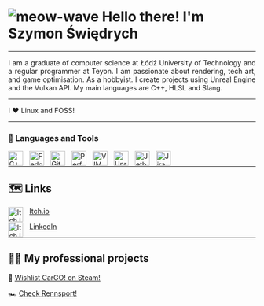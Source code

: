 # ![meow-wave](https://emojis.slackmojis.com/emojis/images/1643515297/13171/meow_wave.gif?1643515297) Hello there! I'm Szymon Świędrych

---

<div style="text-align: justify">
I am a graduate of computer science at Łódź University of Technology and a regular programmer at Teyon.
I am passionate about rendering, tech art, and game optimisation. As a hobbyist. I create projects
using Unreal Engine and the Vulkan API. My main languages are C++, HLSL and Slang.
</div>

---

I :heart: Linux and FOSS!

---

### 🧰 Languages and Tools

<img align="left" alt="C++" width="30px" style="padding-right:10px; background-color: white;" src="https://cdn.jsdelivr.net/gh/devicons/devicon/icons/cplusplus/cplusplus-line.svg" />
<img align="left" alt="Fedora" width="30px" style="padding-right:10px;" src="https://cdn.jsdelivr.net/gh/devicons/devicon/icons/fedora/fedora-plain.svg" />
<img align="left" alt="Git" width="30px" style="padding-right:10px;" src="https://cdn.jsdelivr.net/gh/devicons/devicon/icons/git/git-original.svg" />
<img align="left" alt="Perforce" width="30px" style="padding-right:10px;" src="https://avatars.githubusercontent.com/u/29477654?s=280&v=4" />
<img align="left" alt="VIM" width="30px" style="padding-right:10px;" src="https://cdn.jsdelivr.net/gh/devicons/devicon/icons/vim/vim-original.svg" />
<img align="left" alt="Unreal Engine" width="30px" style="padding-right:10px;" src="https://cdn2.unrealengine.com/ue-logo-stacked-unreal-engine-w-677x545-fac11de0943f.png" />
<img align="left" alt="Jetbrains Rider" width="30px" style="padding-right:10px;" src="https://www.jetbrainsmerchandise.com/media/catalog/product/cache/ecfe99657bcf987295ea6f61f389da7e/s/t/sticker_rider.png" />
<img align="left" alt="Jira" width="30px" style="padding-right:10px;" src="https://cdn.jsdelivr.net/gh/devicons/devicon/icons/jira/jira-original.svg" />

<br>

---


## 🗺 Links
<img align="left" alt="Itch.io" width="30px" style="padding-right:10px;" src="https://static.itch.io/images/itchio-textless-white.svg" />

[Itch.io](https://erulathra.itch.io/)

<img align="left" alt="Itch.io" width="30px" style="padding-right:10px;" src="https://content.linkedin.com/content/dam/me/business/en-us/amp/brand-site/v2/bg/LI-Bug.svg.original.svg" />

[LinkedIn](https://www.linkedin.com/in/szymon-%C5%9Bwi%C4%99drych-01733a243/)

---

## 👨‍💼 My professional projects
🚚 [Wishlist CarGO! on Steam!](https://store.steampowered.com/app/1272780/CarGo/)

🏎️ [Check Rennsport!](https://www.rennsport.gg/)
